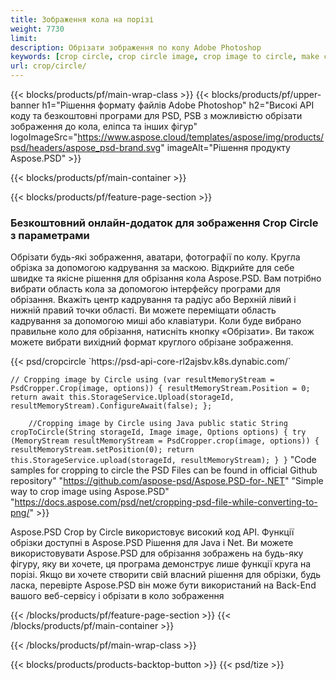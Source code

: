 ```yaml
---
title: Зображення кола на порізі
weight: 7730
limit: 
description: Обрізати зображення по колу Adobe Photoshop
keywords: [crop circle, crop circle image, crop image to circle, make circle photo]
url: crop/circle/
---
```

{{< blocks/products/pf/main-wrap-class >}}
{{< blocks/products/pf/upper-banner h1="Рішення формату файлів Adobe Photoshop" h2="Високі API коду та безкоштовні програми для PSD, PSB з можливістю обрізати зображення до кола, еліпса та інших фігур" logoImageSrc="https://www.aspose.cloud/templates/aspose/img/products/psd/headers/aspose_psd-brand.svg" imageAlt="Рішення продукту Aspose.PSD" >}}

{{< blocks/products/pf/main-container >}}

{{< blocks/products/pf/feature-page-section >}}
<h3 class="headingpdleft">Безкоштовний онлайн-додаток для зображення Crop Circle з параметрами</h3>
<p>Обрізати будь-які зображення, аватари, фотографії по колу. Кругла обрізка за допомогою кадрування за маскою. Відкрийте для себе швидке та якісне рішення для обрізання кола Aspose.PSD. Вам потрібно вибрати область кола за допомогою інтерфейсу програми для обрізання. Вкажіть центр кадрування та радіус або Верхній лівий і нижній правий точки області. Ви можете переміщати область кадрування за допомогою миші або клавіатури. Коли буде вибрано правильне коло для обрізання, натисніть кнопку «Обрізати». Ви також можете вибрати вихідний формат круглого обрізане зображення.</p>
{{< psd/cropcircle `https://psd-api-core-rl2ajsbv.k8s.dynabic.com/` 

`// Cropping image by Circle
using (var resultMemoryStream = PsdCropper.Crop(image, options))
{
	resultMemoryStream.Position = 0;
	return await this.StorageService.Upload(storageId, resultMemoryStream).ConfigureAwait(false);
};` 
     
`    //Cropping image by Circle using Java
	public static String cropToCircle(String storageId, Image image, Options options) {
        try (MemoryStream resultMemoryStream = PsdCropper.crop(image, options)) {
            resultMemoryStream.setPosition(0);
            return this.StorageService.upload(storageId, resultMemoryStream);
        }
    }` 
"Code samples for cropping to circle the PSD Files can be found in official Github repository"  "https://github.com/aspose-psd/Aspose.PSD-for-.NET" 
"Simple way to crop image using Aspose.PSD" "https://docs.aspose.com/psd/net/cropping-psd-file-while-converting-to-png/" >}}
<p>Aspose.PSD Crop by Circle використовує високий код API. Функції обрізки доступні в Aspose.PSD Рішення для Java і Net. Ви можете використовувати Aspose.PSD для обрізання зображень на будь-яку фігуру, яку ви хочете, ця програма демонструє лише функції круга на порізі. Якщо ви хочете створити свій власний рішення для обрізки, будь ласка, перевірте Aspose.PSD він може бути використаний на Back-End вашого веб-сервісу і обрізати в коло зображення</p>
<!--<ul>
<li><a href="psb">PSB Circle Crop</a></li>
<li><a href="ellipse">Ellipse crop App</a></li>
</ul>-->
{{< /blocks/products/pf/feature-page-section >}}
{{< /blocks/products/pf/main-container >}}


{{< /blocks/products/pf/main-wrap-class >}}

{{< blocks/products/products-backtop-button >}}
{{< psd/tize >}}
